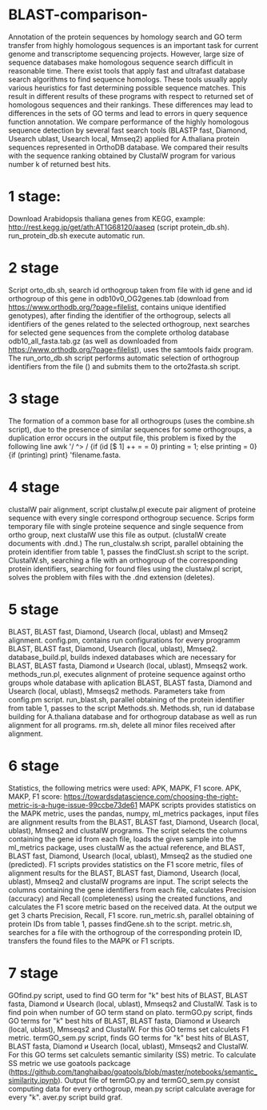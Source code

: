 # BLAST-comparison-
Annotation of the protein sequences by homology search and GO term transfer from highly homologous sequences is an important task for current genome and transcriptome sequencing projects. However, large size of sequence databases make homologous sequence search difficult in reasonable time. There exist tools that apply fast and ultrafast database search algorithms to find sequence homologs. These tools usually apply various heuristics for fast determining possible sequence matches. This result in different results of these programs with respect to returned set of homologous sequences and their rankings. These differences may lead to differences in the sets of GO terms and lead to errors in query sequence function annotation. 
We compare performance of the highly homologous sequence detection by several fast search tools (BLASTP fast, Diamond, Usearch ublast, Usearch local, Mmseq2) applied for A.thaliana protein sequences represented in OrthoDB database. We compared their results with the sequence ranking obtained by ClustalW program for various number k of returned best hits. 
# 1 stage:
Download Arabidopsis thaliana genes from KEGG, example: http://rest.kegg.jp/get/ath:AT1G68120/aaseq (script protein_db.sh).
run_protein_db.sh execute automatic run.
# 2 stage 
Script orto_db.sh, search id orthogroup taken from file with id gene and id orthogroup of this gene in odb10v0_OG2genes.tab (download from https://www.orthodb.org/?page=filelist, contains unique identified genotypes), after finding the identifier of the orthogroup, selects all identifiers of the genes related to the selected orthogroup, next searches for selected gene sequences from the complete ortholog database odb10_all_fasta.tab.gz (as well as downloaded from https://www.orthodb.org/?page=filelist), uses the samtools faidx program.
The run_orto_db.sh script performs automatic selection of orthogroup identifiers from the file () and submits them to the orto2fasta.sh script.
# 3 stage
The formation of a common base for all orthogroups (uses the combine.sh script), due to the presence of similar sequences for some orthogroups, a duplication error occurs in the output file, this problem is fixed by the following line awk '/ ^> / {if (id [$ 1] ++ = = 0) printing = 1; else printing = 0} {if (printing) print} 'filename.fasta.
# 4 stage
clustalW pair alignment, script clustalw.pl execute pair aligment of proteine sequence with every single correspond orthogroup secuence. Scrips form temporary file with single proteine sequence and single sequence from ortho group, next clustalW use this file as output. (clustalW create documents with .dnd.)
The run_clustalw.sh script, parallel obtaining the protein identifier from table 1, passes the findClust.sh script to the script.
ClustalW.sh, searching a file with an orthogroup of the corresponding protein identifiers, searching for found files using the clustalw.pl script, solves the problem with files with the .dnd extension (deletes).
# 5 stage
BLAST, BLAST fast, Diamond, Usearch (local, ublast) and Mmseq2 alignment.
config.pm, contains run configurations for every programm BLAST, BLAST fast, Diamond, Usearch (local, ublast), Mmseq2.
database_build.pl, builds indexed databases which are necessary for BLAST, BLAST fasta, Diamond и Usearch (local, ublast), Mmseqs2 work.
methods_run.pl, executes alignment of proteine sequence against  ortho groups whole database with aplication BLAST, BLAST fasta, Diamond and Usearch (local, ublast), Mmseqs2 methods. Parameters take from config.pm script.
run_blast.sh, parallel obtaining of the protein identifier from table 1, passes to the script Methods.sh.
Methods.sh, run id database building for A.thaliana database and for orthogroup database as well as run alignment for all programs.
rm.sh, delete all minor files received after alignment.
# 6 stage
Statistics, the following metrics were used: APK, MAPK, F1 score.
APK, MAKP, F1 score: https://towardsdatascience.com/choosing-the-right-metric-is-a-huge-issue-99ccbe73de61
MAPK scripts provides statistics on the MAPK metric, uses the pandas, numpy, ml_metrics packages, input files are alignment results from the BLAST, BLAST fast, Diamond, Usearch (local, ublast), Mmseq2 and clustalW programs. The script selects the columns containing the gene id from each file, loads the given sample into the ml_metrics package, uses clustalW as the actual reference, and BLAST, BLAST fast, Diamond, Usearch (local, ublast), Mmseq2 as the studied one (predicted).
F1 scripts provides statistics on the F1 score metric, files of alignment results for the BLAST, BLAST fast, Diamond, Usearch (local, ublast), Mmseq2 and clustalW programs are input. The script selects the columns containing the gene identifiers from each file, calculates Precision (accuracy) and Recall (completeness) using the created functions, and calculates the F1 score metric based on the received data. At the output we get 3 charts Precision, Recall, F1 score.
run_metric.sh, parallel obtaining of protein IDs from table 1, passes findGene.sh to the script.
metric.sh, searches for a file with the orthogroup of the corresponding protein ID, transfers the found files to the MAPK or F1 scripts.
# 7 stage 
GOfind.py script, used to find GO term for "k" best hits of BLAST, BLAST fasta, Diamond и Usearch (local, ublast), Mmseqs2 and ClustalW. Task is to find poin when number of GO term stand on plato.
termGO.py script, finds GO terms for "k" best hits of BLAST, BLAST fasta, Diamond и Usearch (local, ublast), Mmseqs2 and ClustalW. For this GO terms set calculets F1 metric.
termGO_sem.py script, finds GO terms for "k" best hits of BLAST, BLAST fasta, Diamond и Usearch (local, ublast), Mmseqs2 and ClustalW. For this GO terms set calculets semantic similarity (SS) metric. To calculate SS metric we use goatools packcage (https://github.com/tanghaibao/goatools/blob/master/notebooks/semantic_similarity.ipynb).
Output file of termGO.py and termGO_sem.py consist computing data for every orthogroup, mean.py script calculate average for every "k".
aver.py script build graf.
